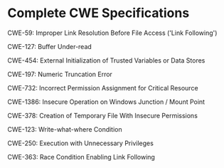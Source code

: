 

# Complete CWE Specifications

CWE-59: Improper Link Resolution Before File Access ('Link Following')

CWE-127: Buffer Under-read

CWE-454: External Initialization of Trusted Variables or Data Stores

CWE-197: Numeric Truncation Error

CWE-732: Incorrect Permission Assignment for Critical Resource

CWE-1386: Insecure Operation on Windows Junction / Mount Point

CWE-378: Creation of Temporary File With Insecure Permissions

CWE-123: Write-what-where Condition

CWE-250: Execution with Unnecessary Privileges

CWE-363: Race Condition Enabling Link Following